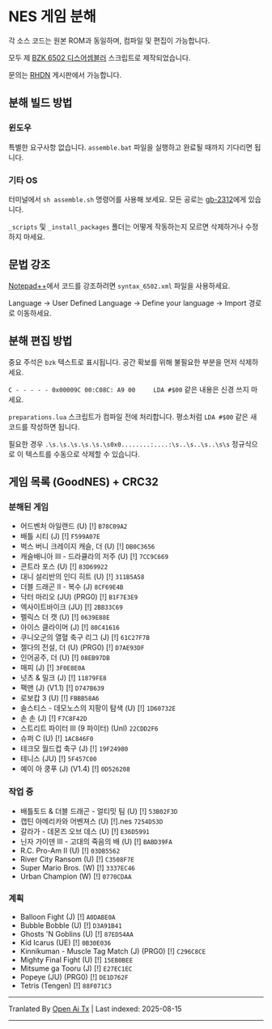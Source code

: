 # NES 게임 분해

각 소스 코드는 원본 ROM과 동일하며, 컴파일 및 편집이 가능합니다.

모두 제 [BZK 6502 디스어셈블러](https://github.com/cyneprepou4uk/BZK-6502-Disassembler) 스크립트로 제작되었습니다.

문의는 [RHDN](https://www.romhacking.net/forum/index.php?topic=32220.0) 게시판에서 가능합니다.



## 분해 빌드 방법

### 윈도우

특별한 요구사항 없습니다. `assemble.bat` 파일을 실행하고 완료될 때까지 기다리면 됩니다.

### 기타 OS

터미널에서 `sh assemble.sh` 명령어를 사용해 보세요. 모든 공로는 [gb-2312](https://github.com/gb-2312)에게 있습니다.

`_scripts` 및 `_install_packages` 폴더는 어떻게 작동하는지 모르면 삭제하거나 수정하지 마세요.



## 문법 강조

[Notepad++](https://notepad-plus-plus.org/)에서 코드를 강조하려면 `syntax_6502.xml` 파일을 사용하세요.

Language -> User Defined Language -> Define your language -> Import 경로로 이동하세요.



## 분해 편집 방법

중요 주석은 `bzk` 텍스트로 표시됩니다. 공간 확보를 위해 불필요한 부분을 먼저 삭제하세요.

`C - - - - - 0x00009C 00:C08C: A9 00     LDA #$00` 같은 내용은 신경 쓰지 마세요.

`preparations.lua` 스크립트가 컴파일 전에 처리합니다. 평소처럼 `LDA #$00` 같은 새 코드를 작성하면 됩니다.

필요한 경우 `.\s.\s.\s.\s.\s.\s0x0........:....:\s..\s..\s..\s\s` 정규식으로 이 텍스트를 수동으로 삭제할 수 있습니다.



## 게임 목록 (GoodNES) + CRC32

### 분해된 게임
* 어드벤처 아일랜드 (U) [!] `B78C09A2`
* 배틀 시티 (J) [!] `F599A07E`
* 벅스 버니 크레이지 캐슬, 더 (U) [!] `DB0C3656`
* 캐슬배니아 III - 드라큘라의 저주 (U) [!] `7CC9C669`
* 콘트라 포스 (U) [!] `83D69922`
* 대니 설리반의 인디 히트 (U) [!] `311B5A58`
* 더블 드래곤 II - 복수 (J) `8CF69E4B`
* 닥터 마리오 (JU) (PRG0) [!] `B1F7E3E9`
* 엑사이트바이크 (JU) [!] `2BB33C69`
* 펠릭스 더 캣 (U) [!] `0639E88E`
* 아이스 클라이머 (J) [!] `80C41616`
* 쿠니오군의 열혈 축구 리그 (J) [!] `61C27F7B`
* 젤다의 전설, 더 (U) (PRG0) [!] `D7AE93DF`
* 인어공주, 더 (U) [!] `08EB97DB`
* 매피 (J) [!] `3F0E8E0A`
* 넛츠 & 밀크 (J) [!] `11879FE8`
* 팩맨 (J) (V1.1) [!] `D747B639`
* 로보캅 3 (U) [!] `FBBB58A6`
* 솔스티스 - 데모노스의 지팡이 탐색 (U) [!] `1D60732E`
* 손 손 (J) [!] `F7C8F42D`
* 스트리트 파이터 III (9 파이터) (Unl) `22CDD2F6`
* 슈퍼 C (U) [!] `1AC846F0`
* 테크모 월드컵 축구 (J) [!] `19F24980`
* 테니스 (JU) [!] `5F457C00`
* 예이 아 쿵푸 (J) (V1.4) [!] `0D526208`



### 작업 중
* 배틀토드 & 더블 드래곤 - 얼티밋 팀 (U) [!] `53B02F3D`
* 캡틴 아메리카와 어벤져스 (U) [!].nes `7254D53D`
* 갈라가 - 데몬즈 오브 데스 (U) [!] `E36D5991`
* 닌자 가이덴 III - 고대의 죽음의 배 (U) [!] `BABD39FA`
* R.C. Pro-Am II (U) [!] `03DB5562`
* River City Ransom (U) [!] `C3508F7E`
* Super Mario Bros. (W) [!] `3337EC46`
* Urban Champion (W) [!] `0770CDAA`



### 계획
* Balloon Fight (J) [!] `A0DABE0A`
* Bubble Bobble (U) [!] `D3A91B41`
* Ghosts 'N Goblins (U) [!] `87ED54AA`
* Kid Icarus (UE) [!] `0B30E036`
* Kinnikuman - Muscle Tag Match (J) (PRG0) [!] `C296C8CE`
* Mighty Final Fight (U) [!] `15EB0BEE`
* Mitsume ga Tooru (J) [!] `E27EC1EC`
* Popeye (JU) (PRG0) [!] `DE1D762F`
* Tetris (Tengen) [!] `88F071C3`


---

Tranlated By [Open Ai Tx](https://github.com/OpenAiTx/OpenAiTx) | Last indexed: 2025-08-15

---